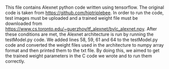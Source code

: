 This file contains Alexnet python code written using tensorflow. The original code is taken from https://github.com/hjptriplebee. In order to run the code, test images must be uploaded and a trained weight file must be downloaded from https://www.cs.toronto.edu/~guerzhoy/tf_alexnet/bvlc_alexnet.npy. After these conditions are met, the Alexnet architecture is run by running the testModel.py code. We added lines 58, 59, 61 and 64 to the testModel.py code and converted the weight files used in the architecture to numpy array format and then printed them to the txt file. By doing this, we aimed to get the trained weight parameters in the C code we wrote and to run them correctly. 
